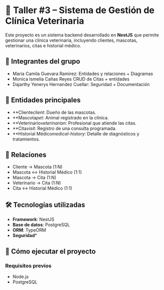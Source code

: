 # 🐾 Taller #3 – Sistema de Gestión de Clínica Veterinaria

Este proyecto es un sistema backend desarrollado en **NestJS** que permite gestionar una clínica veterinaria, incluyendo clientes, mascotas, veterinarios, citas e historial médico.

## 👥 Integrantes del grupo

- Maria  Camila Guevara Ramirez: Entidades y relaciones + Diagramas 
- Monica Ismelia Cañas Reyes  CRUD de Citas + entidades
- Dajarthy Yenerys Hernandez Cuellar: Seguridad + Documentación 

## 🧩 Entidades principales
- **Cliente*client*: Dueño de las mascotas.
- **Mascota*pet*: Animal registrado en la clínica.
- **Veterinario*veterinarian*: Profesional que atiende las citas.
- **Cita*visit*: Registro de una consulta programada.
- **Historial Médico*medical-history*: Detalle de diagnósticos y tratamientos.

## 🔗 Relaciones
- Cliente → Mascota (1:N)
- Mascota ↔ Historial Médico (1:1)
- Mascota → Cita (1:N)
- Veterinario → Cita (1:N)
- Cita ↔ Historial Médico (1:1)

## 🛠️ Tecnologías utilizadas
- **Framework**: NestJS
- **Base de datos**: PostgreSQL
- **ORM**: TypeORM
- **Seguridad***


## 🚀 Cómo ejecutar el proyecto

### Requisitos previos
- Node.js 
- PostgreSQL 

